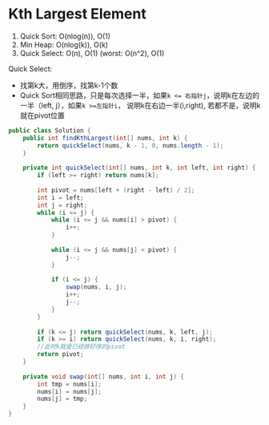 # Kth Largest Element

1. Quick Sort: O(nlog(n)), O(1)
2. Min Heap: O(nlog(k)), O(k)
3. Quick Select: O(n), O(1)    (worst: O(n^2), O(1)


Quick Select:
* 找第k大，用倒序，找第k-1个数
* Quick Sort相同思路，只是每次选择一半，如果```k <= 右指针j```，说明k在左边的一半（left, j），如果```k >=左指针i```， 说明k在右边一半(i,right), 若都不是，说明k就在pivot位置

```java
public class Solution {
    public int findKthLargest(int[] nums, int k) {
        return quickSelect(nums, k - 1, 0, nums.length - 1);
    }
    
    private int quickSelect(int[] nums, int k, int left, int right) {
        if (left >= right) return nums[k];
        
        int pivot = nums[left + (right - left) / 2];
        int i = left;
        int j = right;
        while (i <= j) {
            while (i <= j && nums[i] > pivot) {
                i++;
            }
            
            while (i <= j && nums[j] < pivot) {
                j--;
            }
            
            if (i <= j) {
                swap(nums, i, j);
                i++;
                j--;
            }
        }
        
        if (k <= j) return quickSelect(nums, k, left, j);
        if (k >= i) return quickSelect(nums, k, i, right);
        //此时k就是已经排好序的pivot
        return pivot;
    }
    
    private void swap(int[] nums, int i, int j) {
        int tmp = nums[i];
        nums[i] = nums[j];
        nums[j] = tmp;
    }
}
```